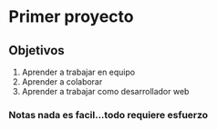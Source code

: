 # Primer proyecto 

## Objetivos
1. Aprender a trabajar en equipo
2. Aprender a colaborar 
3. Aprender a trabajar como desarrollador web

### Notas nada es facil...todo requiere esfuerzo 

